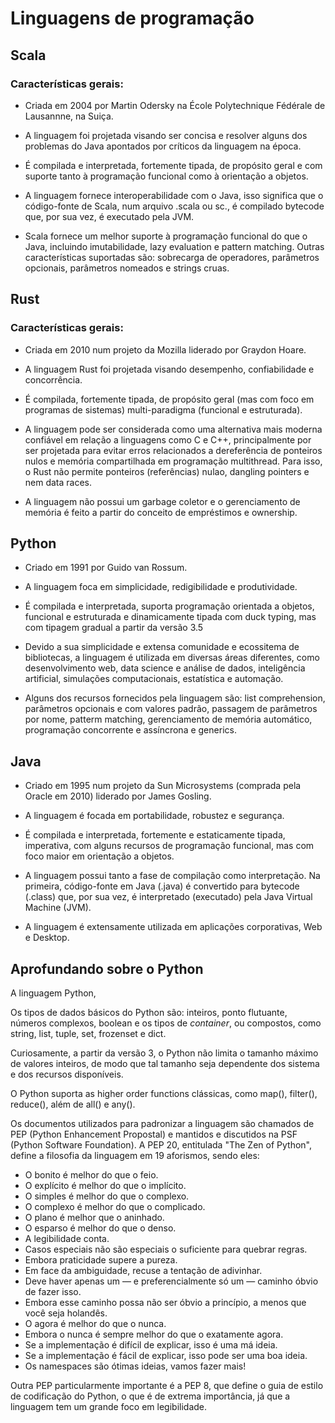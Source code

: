 # Linguagens de programação

## Scala

### Características gerais:

- Criada em 2004 por Martin Odersky na École Polytechnique Fédérale de Lausannne, na Suiça.

- A linguagem foi projetada visando ser concisa e resolver alguns dos problemas do Java apontados por críticos da linguagem na época.

- É compilada e interpretada, fortemente tipada, de propósito geral e com suporte tanto à programação funcional como à orientação a objetos.

- A linguagem fornece interoperabilidade com o Java, isso significa que o código-fonte de Scala, num arquivo .scala ou sc., é compilado
bytecode que, por sua vez, é executado pela JVM.

- Scala fornece um melhor suporte à programação funcional do que o Java, incluindo imutabilidade, lazy evaluation e pattern matching.
Outras características suportadas são: sobrecarga de operadores, parâmetros opcionais, parâmetros nomeados e strings cruas.


## Rust

### Características gerais:

- Criada em 2010 num projeto da Mozilla liderado por Graydon Hoare.

- A linguagem Rust foi projetada visando desempenho, confiabilidade e concorrência.

- É compilada, fortemente tipada, de propósito geral (mas com foco em programas de sistemas) multi-paradigma (funcional e estruturada).

- A linguagem pode ser considerada como uma alternativa mais moderna confiável em relação a linguagens como C e C++, principalmente por
ser projetada para evitar erros relacionados a dereferência de ponteiros nulos e memória compartilhada em programação multithread.
Para isso, o Rust não permite ponteiros (referências) nulao, dangling pointers e nem data races.

- A linguagem não possui um garbage coletor e o gerenciamento de memória é feito a partir do conceito de empréstimos e ownership.


## Python

- Criado em 1991 por Guido van Rossum.

- A linguagem foca em simplicidade, redigibilidade e produtividade.

- É compilada e interpretada, suporta programação orientada a objetos, funcional e estruturada e dinamicamente tipada com duck typing, mas com tipagem
gradual a partir da versão 3.5

- Devido a sua simplicidade e extensa comunidade e ecossitema de bibliotecas, a linguagem é utilizada em diversas áreas diferentes, como
desenvolvimento web, data science e análise de dados, inteligência artificial, simulações computacionais, estatística e automação.

- Alguns dos recursos fornecidos pela linguagem são: list comprehension, parâmetros opcionais e com valores padrão, passagem de parâmetros por nome,
patterm matching, gerenciamento de memória automático, programação concorrente e assíncrona e generics.


## Java

- Criado em 1995 num projeto da Sun Microsystems (comprada pela Oracle em 2010) liderado por James Gosling.

- A linguagem é focada em portabilidade, robustez e segurança.

- É compilada e interpretada, fortemente e estaticamente tipada, imperativa, com alguns recursos de programação funcional, mas com foco
maior em orientação a objetos.

- A linguagem possui tanto a fase de compilação como interpretação. Na primeira, código-fonte em Java (.java) é convertido para bytecode (.class) que,
por sua vez, é interpretado (executado) pela Java Virtual Machine (JVM).

- A linguagem é extensamente utilizada em aplicações corporativas, Web e Desktop.


## Aprofundando sobre o Python

A linguagem Python,

Os tipos de dados básicos do Python são: inteiros, ponto flutuante, números complexos, boolean e os tipos de *container*, ou compostos, como
string, list, tuple, set, frozenset e dict.

Curiosamente, a partir da versão 3, o Python não limita o tamanho máximo de valores inteiros, de modo que tal tamanho seja dependente dos sistema
e dos recursos disponíveis.

O Python suporta as higher order functions clássicas, como map(), filter(), reduce(), além de all() e any().

Os documentos utilizados para padronizar a linguagem são chamados de PEP (Python Enhancement Propostal) e mantidos e discutidos na PSF (Python Software
Foundation). A PEP 20, entitulada "The Zen of Python", define a filosofia da linguagem em 19 aforismos, sendo eles:

- O bonito é melhor do que o feio.
- O explícito é melhor do que o implícito.
- O simples é melhor do que o complexo.
- O complexo é melhor do que o complicado.
- O plano é melhor que o aninhado.
- O esparso é melhor do que o denso.
- A legibilidade conta.
- Casos especiais não são especiais o suficiente para quebrar regras.
- Embora praticidade supere a pureza.
- Em face da ambiguidade, recuse a tentação de adivinhar.
- Deve haver apenas um — e preferencialmente só um — caminho óbvio de fazer isso.
- Embora esse caminho possa não ser óbvio a princípio, a menos que você seja holandês.
- O agora é melhor do que o nunca.
- Embora o nunca é sempre melhor do que o exatamente agora.
- Se a implementação é difícil de explicar, isso é uma má ideia.
- Se a implementação é fácil de explicar, isso pode ser uma boa ideia.
- Os namespaces são ótimas ideias, vamos fazer mais!

Outra PEP particularmente importante é a PEP 8, que define o guia de estilo de codificação do Python, o que é de extrema importância, já que a
linguagem tem um grande foco em legibilidade.


